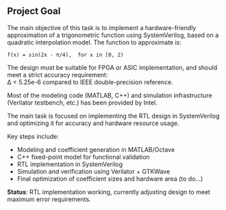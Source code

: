 ## Project Goal

The main objective of this task is to implement a hardware-friendly approximation of a trigonometric function using SystemVerilog, based on a quadratic interpolation model. The function to approximate is:

`f(x) = sin(2x - π/4),  for x in [0, 2)`

The design must be suitable for FPGA or ASIC implementation, and should meet a strict accuracy requirement:  
Δ < 5.25e-6 compared to IEEE double-precision reference.

Most of the modeling code (MATLAB, C++) and simulation infrastructure (Verilator testbench, etc.) has been provided by Intel.

The main task is focused on implementing the RTL design in SystemVerilog and optimizing it for accuracy and hardware resource usage.

Key steps include:
- Modeling and coefficient generation in MATLAB/Octave
- C++ fixed-point model for functional validation
- RTL implementation in SystemVerilog
- Simulation and verification using Verilator + GTKWave
- Final optimization of coefficient sizes and hardware area (to do...)

**Status**: RTL implementation working, currently adjusting design to meet maximum error requirements.
